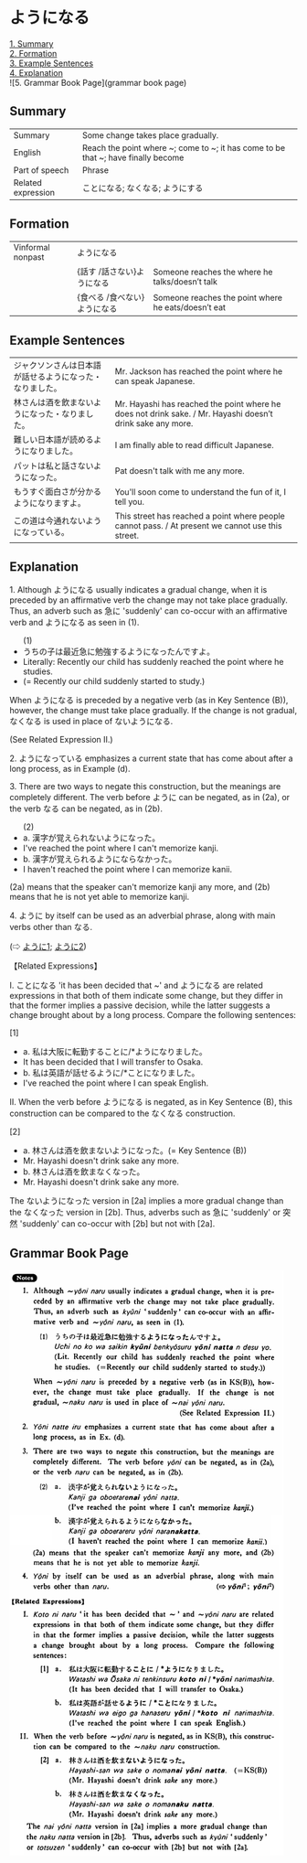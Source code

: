 # ようになる

[1. Summary](#summary)<br>
[2. Formation](#formation)<br>
[3. Example Sentences](#example-sentences)<br>
[4. Explanation](#explanation)<br>
![5. Grammar Book Page](grammar book page)<br>


## Summary

<table><tr>   <td>Summary</td>   <td>Some change takes place gradually.</td></tr><tr>   <td>English</td>   <td>Reach the point where ~; come to ~; it has come to be that ~; have finally become</td></tr><tr>   <td>Part of speech</td>   <td>Phrase</td></tr><tr>   <td>Related expression</td>   <td>ことになる; なくなる; ようにする</td></tr></table>

## Formation

<table class="table"> <tbody><tr class="tr head"> <td class="td"><span class="bold"><span>Vinformal nonpast</span></span></td> <td class="td"><span class="concept">ようになる</span> </td> <td class="td"><span>&nbsp;</span></td> </tr> <tr class="tr"> <td class="td"><span>&nbsp;</span></td> <td class="td"><span>{話す /話さない}<span class="concept">ようになる</span></span></td> <td class="td"><span>Someone    reaches the where he talks/doesn’t talk</span></td> </tr> <tr class="tr"> <td class="td"><span>&nbsp;</span></td> <td class="td"><span>{食べる /食べない}<span class="concept">ようになる</span></span></td> <td class="td"><span>Someone    reaches the point where he eats/doesn’t eat</span></td> </tr></tbody></table>

## Example Sentences

<table><tr>   <td>ジャクソンさんは日本語が話せるようになった・なりました。</td>   <td>Mr. Jackson has reached the point where he can speak Japanese.</td></tr><tr>   <td>林さんは酒を飲まないようになった・なりました。</td>   <td>Mr. Hayashi has reached the point where he does not drink sake. / Mr. Hayashi doesn’t drink sake any more.</td></tr><tr>   <td>難しい日本語が読めるようになりました。</td>   <td>I am finally able to read difficult Japanese.</td></tr><tr>   <td>パットは私と話さないようになった。</td>   <td>Pat doesn't talk with me any more.</td></tr><tr>   <td>もうすぐ面白さが分かるようになりますよ。</td>   <td>You'll soon come to understand the fun of it, I tell you.</td></tr><tr>   <td>この道は今通れないようになっている。</td>   <td>This street has reached a point where people cannot pass. / At present we cannot use this street.</td></tr></table>

## Explanation

<p>1. Although <span class="cloze">ようになる</span> usually indicates a gradual change, when it is preceded by an affirmative verb the change may not take place gradually. Thus, an adverb such as 急に 'suddenly' can co-occur with an affirmative verb and <span class="cloze">ようになる</span> as seen in (1).</p>  <ul>(1) <li>うちの子は最近急に勉強する<span class="cloze">ようになった</span>んですよ。</li> <li>Literally: Recently our child has suddenly reached the point where he studies. </li> <li>(= Recently our child suddenly started to study.)</li> </ul>  <p>When <span class="cloze">ようになる</span> is preceded by a negative verb (as in Key Sentence (B)), however, the change must take place gradually. If the change is not gradual, なくなる is used in place of ない<span class="cloze">ようになる</span>.</p>  <p>(See Related Expression II.)</p>  <p>2. <span class="cloze">ようになっている</span> emphasizes a current state that has come about after a long process, as in Example (d).</p>  <p>3. There are two ways to negate this construction, but the meanings are completely different. The verb before <span class="cloze">ように</span> can be negated, as in (2a), or the verb <span class="cloze">なる</span> can be negated, as in (2b).</p>  <ul>(2) <li>a. 漢字が覚えられない<span class="cloze">ようになった</span>。</li> <li>I've reached the point where I can't memorize kanji.</li> <div class="divide"></div> <li>b. 漢字が覚えられる<span class="cloze">ようにならなかった</span>。</li> <li>I haven't reached the point where I can memorize kanii.</li> </ul>  <p>(2a) means that the speaker can't memorize kanji any more, and (2b) means that he is not yet able to memorize kanji.</p>  <p>4. <span class="cloze">ように</span> by itself can be used as an adverbial phrase, along with main verbs other than <span class="cloze">なる</span>.</p>   <p>(⇨ <a href="#㊦ ように (1)">ように1</a>; <a href="#㊦ ように (2)">ように2</a>)</p>  <p>【Related Expressions】</p>  <p>I. ことになる 'it has been decided that ~' and <span class="cloze">ようになる</span> are related expressions in that both of them indicate some change, but they differ in that the former implies a passive decision, while the latter suggests a change brought about by a long process. Compare the following sentences:</p>  <p>[1]</p>  <ul> <li>a. 私は大阪に転勤することに/*<span class="cloze">ようになりました</span>。</li> <li>It has been decided that I will transfer to Osaka.</li> <div class="divide"></div> <li>b. 私は英語が話せる<span class="cloze">ように</span>/*ことに<span class="cloze">なりました</span>。</li> <li>I've reached the point where I can speak English.</li> </ul>  <p>II. When the verb before <span class="cloze">ようになる</span> is negated, as in Key Sentence (B), this construction can be compared to the なくなる construction.</p>  <p>[2]</p>  <ul> <li>a. 林さんは酒を飲まない<span class="cloze">ようになった</span>。(= Key Sentence (B))</li> <li>Mr. Hayashi doesn't drink sake any more.</li> <div class="divide"></div> <li>b. 林さんは酒を飲まなくなった。</li> <li>Mr. Hayashi doesn't drink sake any more.</li> </ul>  <p>The ない<span class="cloze">ようになった</span> version in [2a] implies a more gradual change than the なくなった version in [2b]. Thus, adverbs such as 急に 'suddenly' or 突然 'suddenly' can co-occur with [2b] but not with [2a].</p>

## Grammar Book Page

![](../img/Basicようになる.png)

